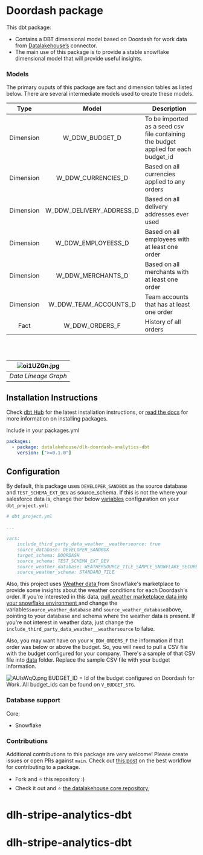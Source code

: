 # Doordash package

This dbt package:

*   Contains a DBT dimensional model based on Doordash for work data from [Datalakehouse’s](https://www.datalakehouse.io/) connector.
*   The main use of this package is to provide a stable snowflake dimensional model that will provide useful insights.
    

### Models

The primary ouputs of this package are fact and dimension tables as listed below. There are several intermediate models used to create these models.

|        Type       |        Model       |        Description       |
|:----------------:|:----------------:|----------------|
|Dimension| W_DDW_BUDGET_D       | To be imported as a seed csv file containing the budget applied for each budget_id   |
|Dimension| W_DDW_CURRENCIES_D         | Based on all currencies applied to any orders |
|Dimension| W_DDW_DELIVERY_ADDRESS_D       | Based on all delivery addresses ever used |
|Dimension| W_DDW_EMPLOYEESS_D      | Based on all employees with at least one order |
|Dimension| W_DDW_MERCHANTS_D         | Based on all merchants with at least one order |
|Dimension| W_DDW_TEAM_ACCOUNTS_D         | Team accounts that has at least one order |
|Fact| W_DDW_ORDERS_F | History of all orders |

</br>

</br>

![oi1UZGn.jpg](https://i.imgur.com/oi1UZGn.jpg)| 
|:--:| 
| *Data Lineage Graph* |

Installation Instructions
-------------------------

Check [dbt Hub](https://hub.getdbt.com) for the latest installation instructions, or [read the docs](https://docs.getdbt.com/docs/package-management) for more information on installing packages.

Include in your packages.yml

```yaml
packages:
  - package: datalakehouse/dlh-doordash-analytics-dbt
    version: [">=0.1.0"]
```

Configuration
-------------

By default, this package uses `DEVELOPER_SANDBOX` as the source database and `TEST_SCHEMA_EXT_DEV` as source_schema. If this is not the where your salesforce data is, change ther below [variables](https://docs.getdbt.com/docs/using-variables) configuration on your `dbt_project.yml`:


```yaml
# dbt_project.yml

...

vars:    
    include_third_party_data_weather__weathersource: true
    source_database: DEVELOPER_SANDBOX
    target_schema: DOORDASH
    source_schema: TEST_SCHEMA_EXT_DEV
    source_weather_database: WEATHERSOURCE_TILE_SAMPLE_SNOWFLAKE_SECURE_SHARE_1622060371935
    source_weather_schema: STANDARD_TILE
```

Also, this project uses [Weather data ](https://www.snowflake.com/datasets/weather-source-llc-global-weather-climate-data-for-bi/)from Snowflake's marketplace to provide some insights about the weather conditions for each Doordash's order. If you're interested in this data, [pull weather marketplace data into your snowflake environment ](https://www.snowflake.com/datasets/weather-source-llc-global-weather-climate-data-for-bi/) and change the variables`source_weather_database` and `source_weather_database`above, pointing to your database and schema where the weather data is present.
If you're not interest in weather data, just change the `include_third_party_data_weather__weathersource` to false. 

Also, you may want have on your `W_DDW_ORDERS_F` the information if that order was below or above the budget. So, you will need to pull a CSV file with the budget configured for your company. There's a sample of that CSV file into [data](/data) folder. Replace the sample CSV file with your budget information.

![AUlsWqQ.png](https://i.imgur.com/AUlsWqQ.png)
BUDGET_ID = Id of the budget configured on Doordash for Work. All budget_ids can be found on `V_BUDGET_STG`.

### Database support

Core:

*   Snowflake
    

### Contributions

Additional contributions to this package are very welcome! Please create issues or open PRs against `main`. Check out [this post](https://discourse.getdbt.com/t/contributing-to-a-dbt-package/657) on the best workflow for contributing to a package.


*   Fork and :star: this repository :)
*   Check it out and :star: [the datalakehouse core repository](https://github.com/datalakehouse/datalakehouse-core);


# dlh-stripe-analytics-dbt
# dlh-stripe-analytics-dbt

